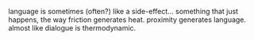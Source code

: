 language is sometimes (often?) like a side-effect... something that just happens, the way friction generates heat. proximity generates language. almost like dialogue is thermodynamic.
